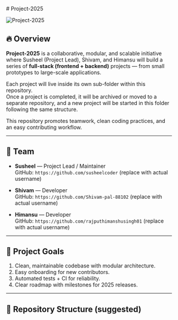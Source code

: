 
<div  style="background-image: url('data:image/jpeg;base64,/9j/4AAQSkZJRgABAQAAAQABAAD…Wi2sVjpdtaW4xDDGEQegFapBgVKlbEYX2Y5eOlSpUoHH/2Q=='); background-size: cover; padding: 30px; border-radius: 15px;">
# Project-2025

![Project-2025](https://img.shields.io/badge/Project-2025-blue.svg)

## 🔥 Overview
**Project-2025** is a collaborative, modular, and scalable initiative where Susheel (Project Lead), Shivam, and Himansu will build a series of **full-stack (frontend + backend)** projects — from small prototypes to large-scale applications.

Each project will live inside its own sub-folder within this repository.  
Once a project is completed, it will be archived or moved to a separate repository, and a new project will be started in this folder following the same structure.

This repository promotes teamwork, clean coding practices, and an easy contributing workflow.


---

## 👥 Team
- **Susheel** — Project Lead / Maintainer  
  GitHub: `https://github.com/susheelcoder` (replace with actual username)

- **Shivam** — Developer  
  GitHub: `https://github.com/Shivam-pal-88102` (replace with actual username)

- **Himansu** — Developer  
  GitHub: `https://github.com/rajputhimanshusingh01` (replace with actual username)



---

## 🧭 Project Goals
1. Clean, maintainable codebase with modular architecture.  
2. Easy onboarding for new contributors.  
3. Automated tests + CI for reliability.  
4. Clear roadmap with milestones for 2025 releases.

---

## 📁 Repository Structure (suggested)


</div>





